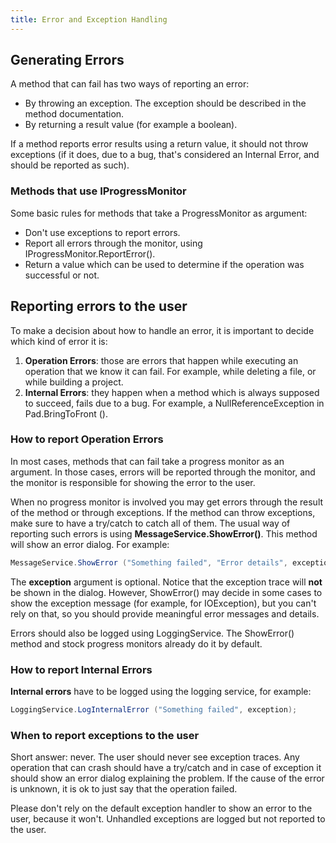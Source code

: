 ```yaml
---
title: Error and Exception Handling
---
```


## Generating Errors

A method that can fail has two ways of reporting an error:

- By throwing an exception. The exception should be described in the method
  documentation.
- By returning a result value (for example a boolean).

If a method reports error results using a return value, it should not
throw exceptions (if it does, due to a bug, that's considered an
Internal Error, and should be reported as such).

### Methods that use IProgressMonitor

Some basic rules for methods that take a ProgressMonitor as argument:

- Don't use exceptions to report errors.
- Report all errors through the monitor, using IProgressMonitor.ReportError().
- Return a value which can be used to determine if the operation was
  successful or not.

## Reporting errors to the user

To make a decision about how to handle an error, it is important
to decide which kind of error it is:

1. **Operation Errors**: those are errors that happen while executing an operation
   that we know it can fail. For example, while deleting a file, or while
   building a project.
2. **Internal Errors**: they happen when a method which is always supposed to
   succeed, fails due to a bug.
   For example, a NullReferenceException in Pad.BringToFront ().

### How to report Operation Errors

In most cases, methods that can fail take a progress monitor as an argument.
In those cases, errors will be reported through the monitor, and the monitor
is responsible for showing the error to the user.

When no progress monitor is involved you may get errors through the result
of the method or through exceptions. If the method can throw exceptions, make
sure to have a try/catch to catch all of them. The usual way of reporting such
errors is using **MessageService.ShowError()**.
This method will show an error dialog. For example:

``` csharp
MessageService.ShowError ("Something failed", "Error details", exception);
```

The **exception** argument is optional. Notice that the exception trace
will **not** be shown in the dialog. However, ShowError() may decide in some
cases to show the exception message (for example, for IOException), but
you can't rely on that, so you should provide meaningful error
messages and details.

Errors should also be logged using LoggingService. The ShowError() method
and stock progress monitors already do it by default.

### How to report Internal Errors

**Internal errors** have to be logged using the logging service,
for example:

``` csharp
LoggingService.LogInternalError ("Something failed", exception);
```
### When to report exceptions to the user

Short answer: never. The user should never see exception traces. Any operation
that can crash should have a try/catch and in case of exception it should
show an error dialog explaining the problem. If the cause of the error is
unknown, it is ok to just say that the operation failed.

Please don't rely on the default exception handler to show an error to the
user, because it won't. Unhandled exceptions are logged but not reported
to the user.
